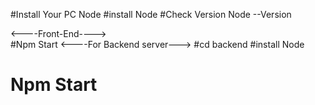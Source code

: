 #Install Your PC Node
#install Node
#Check Version Node --Version


<----Front-End---->  
    #Npm Start
<----For Backend server--->
   #cd backend
   #install Node
   # Npm Start